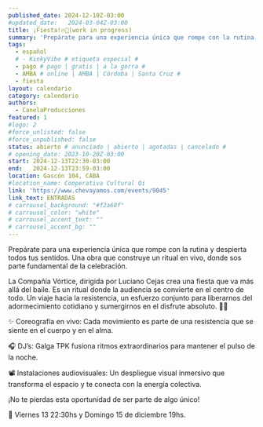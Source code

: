 ```yaml
---
published_date: 2024-12-10Z-03:00
#updated_date:   2024-03-04Z-03:00
title: ¡Fiesta!🔥🎉(work in progress)
summary: 'Prepárate para una experiencia única que rompe con la rutina y despierta todos tus sentidos. Una obra que construye un ritual en vivo, donde sos parte fundamental de la celebración.'
tags:
  - español
  # - KinkyVibe # etiqueta especial #
  - pago # pago | gratis | a la gorra #
  - AMBA # online | AMBA | Córdoba | Santa Cruz #
  - fiesta
layout: calendario
category: calendario
authors:
  - CanelaProducciones
featured: 1
#logo: 2
#force_unlisted: false
#force_unpublished: false
status: abierto # anunciado | abierto | agotadas | cancelado #
# opening_date: 2023-10-20Z-03:00
start: 2024-12-13T22:30-03:00
end:   2024-12-13T23:59-03:00
location: Gascón 104, CABA
#location_name: Cooperativa Cultural Qi
link: 'https://www.chevayamos.com/events/9045'
link_text: ENTRADAS
# carrousel_background: "#f2a68f"
# carrousel_color: "white"
# carrousel_accent_text: ""
# carrousel_accent_bg: ""
---
```


Prepárate para una experiencia única que rompe con la rutina y despierta todos tus sentidos. Una obra que construye un ritual en vivo, donde sos parte fundamental de la celebración.

La Compañía Vórtice, dirigida por Luciano Cejas crea una fiesta que va más allá del baile. Es un ritual donde la audiencia se convierte en el centro de todo. Un viaje hacia la resistencia, un esfuerzo conjunto para liberarnos del adormecimiento cotidiano y sumergirnos en el disfrute absoluto. 🕺💃

✨ Coreografía en vivo: Cada movimiento es parte de una resistencia que se siente en el cuerpo y en el alma.

🎧 DJ’s: Galga TPK fusiona ritmos extraordinarios para mantener el pulso de la noche.

📽️ Instalaciones audiovisuales: Un despliegue visual inmersivo que transforma el espacio y te conecta con la energía colectiva.

¡No te pierdas esta oportunidad de ser parte de algo único!

📅 Viernes 13 22:30hs y Domingo 15 de diciembre 19hs.